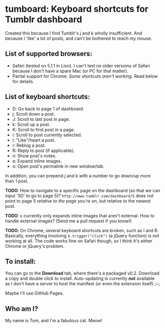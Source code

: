 tumboard: Keyboard shortcuts for Tumblr dashboard
=================================================
Created this because I find Tumblr's j and k wholly insufficient. And because I
'like' a lot of posts, and can't be bothered to reach my mouse.

List of supported browsers:
---------------------------
 * Safari (tested on 5.1.1 in Lion). I can't test on older versions of Safari
because I don't have a spare Mac (or PC for that matter).
 * Partial support for Chrome: _Some shortcuts aren't working_. Read below for
details.

List of keyboard shortcuts:
---------------------------
 * D: Go back to page 1 of dashboard. 
 * j: Scroll down a post.
 * J: Scroll to last post in page.
 * k: Scroll up a post.
 * K: Scroll to first post in a page.
 * i: Scroll to post currently selected.
 * l: "Like"/heart a post.
 * r: Reblog a post.
 * R: Reply to post (if applicable).
 * n: Show post's notes.
 * e: Expand inline images.
 * o: Open post's permalink in new window/tab.

In addition, you can prepend j and k with a number to go down/up more than 1
post.

__TODO__: How to navigate to a specific page on the dashboard (so that we can
input '5D' to go to page 5)? `http://www.tumblr.com/dashboard/5` does not point
to page 5 _relative to the page you're on_, but relative to the newest post.

__TODO__: `e` currently only expands inline images that aren't external. How to
handle external images? (Send me a pull request if you know!)

__TODO__: On Chrome, several keyboard shortcuts are broken, such as l and R.
Basically, everything involving `$.trigger("click")` (a jQuery function) is not
working at all. The code works fine on Safari though, so I think it's either
Chrome or jQuery's problem.

To install:
-----------
You can go to the __Download__ tab, where there's a packaged v0.2.
Download a copy and double click to install. Auto-updating is currently
__not__ available as I don't have a server to host the manifest
(or even the extension itself) ;~;

Maybe I'll use GitHub Pages.

Who am I?
---------
My name is Tom, and I'm a fabulous cat. Meow!
